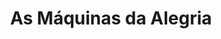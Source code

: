 ---
Numero: 93
title: As Máquinas da Alegria
Autor: Ray Bradbury
Co-autor: 
Ano-de-Publicacao: 1965
Titulo-original: The Machineries of Joy
Tradutor: Mário Braga
Co-tradutor: Maria Isabel Morna Braga
Ano-de-edicao: 1964
alias: Ray-Bradbury
Autor2-alias: 
Tradutor1-alias: Mario-Braga
Tradutor2-alias: Maria-Isabel-Morna-Braga
Titulo-link: 93-As-Maquinas-da-Alegria
Capa: Lima de Freitas
pags: 171
Capa-link: Lima-de-Freitas
---